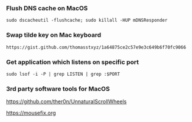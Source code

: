 ### Flush DNS cache on MacOS

    sudo dscacheutil -flushcache; sudo killall -HUP mDNSResponder

### Swap tilde key on Mac keyboard

    https://gist.github.com/thomasstxyz/1a64875ce2c57e9e3c649b6f70fc9066

### Get application which listens on specific port

    sudo lsof -i -P | grep LISTEN | grep :$PORT

### 3rd party software tools for MacOS

https://github.com/ther0n/UnnaturalScrollWheels 

https://mousefix.org
